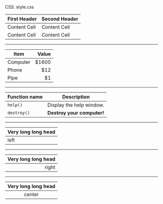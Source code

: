 CSS: style.css

First Header  | Second Header
------------- | -------------
Content Cell  | Content Cell
Content Cell  | Content Cell

***

| Item      | Value |
| --------- | -----:|
| Computer  | $1600 |
| Phone     |   $12 |
| Pipe      |    $1 |

***

| Function name | Description                    |
| ------------- | ------------------------------ |
| `help()`      | Display the help window.       |
| `destroy()`   | **Destroy your computer!**     |


***

| Very long long head  | 
| :------------        | 
| left                 | 

***

| Very long long head  | 
| -------------------: | 
| right                |

***

| Very long long head  | 
| :------------------: | 
| center               |